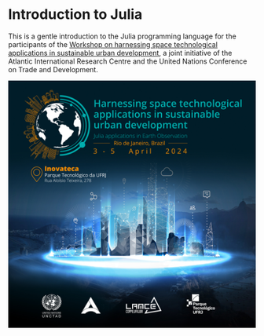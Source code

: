 # Introduction to Julia
This is a gentle introduction to the Julia programming language for the participants of the [Workshop on harnessing space technological applications in sustainable urban development](https://unctad.org/meeting/workshop-harnessing-space-technological-applications-sdgs), a joint initiative of the Atlantic International Research Centre and the United Nations Conference on Trade and Development.

![Workshop Banner](figures/Workshop_logo.jpg "Workshop Banner")